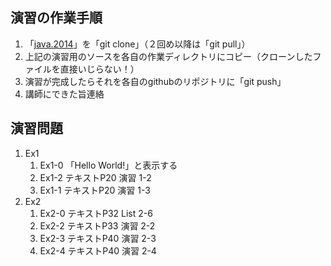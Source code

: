 ## 演習の作業手順

1. 「[java.2014](https://github.com/KimiyukiYamauchi/java.2014)」を「git clone」（２回め以降は「git pull」）
2. 上記の演習用のソースを各自の作業ディレクトリにコピー（クローンしたファイルを直接いじらない！）
3. 演習が完成したらそれを各自のgithubのリポジトリに「git push」
4. 講師にできた旨連絡

## 演習問題

1. Ex1
	1. Ex1-0
		「Hello World!」と表示する
	2. Ex1-2
		テキストP20 演習 1-2
	3. Ex1-1
		テキストP20 演習 1-3
2. Ex2
	1. Ex2-0
		テキストP32 List 2-6
	2. Ex2-2
		テキストP33 演習 2-2
	3. Ex2-3
		テキストP40 演習 2-3
	4. Ex2-4
		テキストP40 演習 2-4
